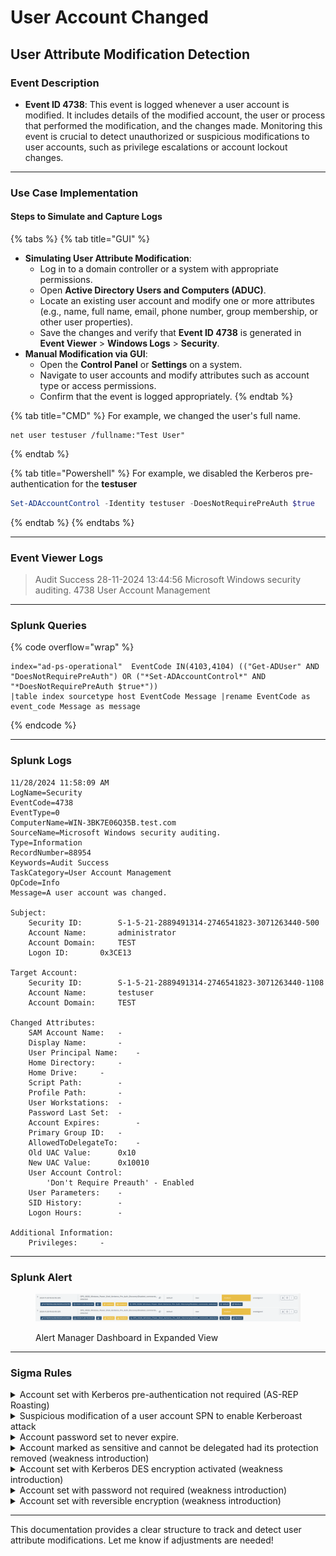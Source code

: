 # User Account Changed

## User Attribute Modification Detection

### Event Description

* **Event ID 4738**: This event is logged whenever a user account is modified. It includes details of the modified account, the user or process that performed the modification, and the changes made. Monitoring this event is crucial to detect unauthorized or suspicious modifications to user accounts, such as privilege escalations or account lockout changes.

***

### Use Case Implementation

#### Steps to Simulate and Capture Logs

{% tabs %}
{% tab title="GUI" %}
* **Simulating User Attribute Modification**:
  * Log in to a domain controller or a system with appropriate permissions.
  * Open **Active Directory Users and Computers (ADUC)**.
  * Locate an existing user account and modify one or more attributes (e.g., name, full name, email, phone number, group membership, or other user properties).
  * Save the changes and verify that **Event ID 4738** is generated in **Event Viewer** > **Windows Logs** > **Security**.
* **Manual Modification via GUI**:
  * Open the **Control Panel** or **Settings** on a system.
  * Navigate to user accounts and modify attributes such as account type or access permissions.
  * Confirm that the event is logged appropriately.
{% endtab %}

{% tab title="CMD" %}
For example, we changed the user's full name.

```batch
net user testuser /fullname:"Test User"
```
{% endtab %}

{% tab title="Powershell" %}
For example, we disabled the Kerberos pre-authentication for the **testuser**

```powershell
Set-ADAccountControl -Identity testuser -DoesNotRequirePreAuth $true
```
{% endtab %}
{% endtabs %}

***

### Event Viewer Logs

> Audit Success 28-11-2024 13:44:56 Microsoft Windows security auditing. 4738 User Account Management

***

### Splunk Queries

{% code overflow="wrap" %}
```splunk-spl
index="ad-ps-operational"  EventCode IN(4103,4104) (("Get-ADUser" AND "DoesNotRequirePreAuth") OR ("*Set-ADAccountControl*" AND "*DoesNotRequirePreAuth $true*"))
|table index sourcetype host EventCode Message |rename EventCode as event_code Message as message
```
{% endcode %}

***

### Splunk Logs

```
11/28/2024 11:58:09 AM
LogName=Security
EventCode=4738
EventType=0
ComputerName=WIN-3BK7E06Q35B.test.com
SourceName=Microsoft Windows security auditing.
Type=Information
RecordNumber=88954
Keywords=Audit Success
TaskCategory=User Account Management
OpCode=Info
Message=A user account was changed.

Subject:
	Security ID:		S-1-5-21-2889491314-2746541823-3071263440-500
	Account Name:		administrator
	Account Domain:		TEST
	Logon ID:		0x3CE13

Target Account:
	Security ID:		S-1-5-21-2889491314-2746541823-3071263440-1108
	Account Name:		testuser
	Account Domain:		TEST

Changed Attributes:
	SAM Account Name:	-
	Display Name:		-
	User Principal Name:	-
	Home Directory:		-
	Home Drive:		-
	Script Path:		-
	Profile Path:		-
	User Workstations:	-
	Password Last Set:	-
	Account Expires:		-
	Primary Group ID:	-
	AllowedToDelegateTo:	-
	Old UAC Value:		0x10
	New UAC Value:		0x10010
	User Account Control:	
		'Don't Require Preauth' - Enabled
	User Parameters:	-
	SID History:		-
	Logon Hours:		-

Additional Information:
	Privileges:		-
```

***

### Splunk Alert

<figure><img src="../../.gitbook/assets/image.png" alt=""><figcaption><p>Alert Manager Dashboard in Expanded View</p></figcaption></figure>

***

### Sigma Rules

<details>

<summary>Account set with Kerberos pre-authentication not required (AS-REP Roasting)</summary>

```yaml
title: Account set with Kerberos pre-authentication not required (AS-REP Roasting)
description: Detects scenarios where an attacker set an account with Kerberos pre-authentication not required to perform offline brutforce. Account with this status can be checked with the following command > "Get-ADUser -Filter 'useraccountcontrol -band 4194304' -Properties useraccountcontrol".
references:
- https://github.com/mdecrevoisier/EVTX-to-MITRE-Attack/tree/master/TA0003-Persistence/T1098.xxx-Account%20manipulation
- https://social.technet.microsoft.com/wiki/contents/articles/23559.kerberos-pre-authentication-why-it-should-not-be-disabled.aspx
- https://docs.microsoft.com/en-us/services-hub/health/remediation-steps-ad/remove-the-highly-insecure-des-encryption-from-user-accounts
tags:
- attack.persistence
- attack.t1098
author: mdecrevoisier
status: experimental
logsource:
  product: windows
  service: security
detection:
  selection:
    EventID: 4738
    UserAccountControl: '%%2096' # Do not require Kerberos preauthentication - TRUE
  condition: selection
falsepositives:
- None
level: high
```

{% code overflow="wrap" %}
```splunk-spl
source=WinEventLog:Security AND (EventID="4738" AND UserAccountControl="%%2096")
```
{% endcode %}

</details>

<details>

<summary>Suspicious modification of a user account SPN to enable Kerberoast attack</summary>

```yaml
title: Suspicious modification of a user account SPN to enable Kerberoast attack
description: Detects scenarios where an attacker update the Service Principal Name (SPN) of a user account in order to enable Kerberoast attack and crack its password.
requirements: auditing SACL ("Write all properties") must be placed on the OU to monitor using the Active Directory console (https://www.manageengine.com/products/active-directory-audit/active-directory-auditing-configuration-guide-configure-object-level-auditing-manually.html).
references:
- https://github.com/mdecrevoisier/EVTX-to-MITRE-Attack/tree/master/TA0003-Persistence/T1098.xxx-Account%20manipulation
- https://docs.microsoft.com/en-us/windows/security/threat-protection/auditing/event-5136
- https://github.com/S1ckB0y1337/Active-Directory-Exploitation-Cheat-Sheet#force-set-spn
- https://docs.microsoft.com/en-us/troubleshoot/windows-server/windows-security/use-audit-active-directory-objects-track-events
tags:
- attack.persistence
- attack.t1098
author: mdecrevoisier
status: experimental
logsource:
  product: windows
  service: security
detection:
  selection:
    EventID: 5136 # ID 4738 doesn't report any changes about SPN changes
    AttributeLDAPDisplayName: servicePrincipalName
    ObjectClass: user
    OperationType: '%%14674' # Value is added
  filter:
    AttributeValue: '-'
  condition: selection and not filter
falsepositives:
- Rare administrator modifications on user objects
level: high
```

{% code overflow="wrap" %}
```splunk-spl
source=WinEventLog:Security AND (EventID="5136" AND AttributeLDAPDisplayName="servicePrincipalName" AND ObjectClass="user" AND OperationType="%%14674") AND  NOT (AttributeValue="-")
```
{% endcode %}

</details>

<details>

<summary>Account password set to never expire.</summary>

```yaml
title: Account password set to never expire.
description: Detects scenarios where an account password is set to never expire.
references:
- https://github.com/mdecrevoisier/EVTX-to-MITRE-Attack/tree/master/TA0003-Persistence/T1098.xxx-Account%20manipulation
tags:
- attack.persistence
- attack.t1098
author: mdecrevoisier
status: experimental
logsource:
  product: windows
  service: security
detection:
  selection:
    EventID: 4738
    UserAccountControl: '%%2089' # Account never expires - TRUE
  condition: selection
falsepositives:
- IAM solution, User Management solutions
level: medium
```

{% code overflow="wrap" %}
```splunk-spl
source=WinEventLog:Security AND (EventID="4738" AND UserAccountControl="%%2089")
```
{% endcode %}

</details>

<details>

<summary>Account marked as sensitive and cannot be delegated had its protection removed (weakness introduction)</summary>

```yaml
title: Account marked as sensitive and cannot be delegated had its protection removed (weakness introduction)
description: Detects scenarios where an attacker removes security protection from a sensitive account to escalate privileges
references:
- https://github.com/mdecrevoisier/EVTX-to-MITRE-Attack/tree/master/TA0003-Persistence/T1098.xxx-Account%20manipulation
- https://www.sans.org/blog/protecting-privileged-domain-accounts-safeguarding-access-tokens/
- https://www.cyberark.com/resources/threat-research-blog/weakness-within-kerberos-delegation
- https://book.hacktricks.xyz/windows/stealing-credentials/credentials-protections#protected-users
tags:
- attack.persistence
- attack.t1098
author: mdecrevoisier
status: experimental
logsource:
  product: windows
  service: security
detection:
  selection:
    EventID: 4738
    UserAccountControl: '%%2062' # Account is sensitive and cannot be delegated - FALSE
  condition: selection
falsepositives:
- none
level: high
```

{% code overflow="wrap" %}
```splunk-spl
source=WinEventLog:Security AND (EventID="4738" AND UserAccountControl="%%2062")
```
{% endcode %}

</details>

<details>

<summary>Account set with Kerberos DES encryption activated (weakness introduction)</summary>

```yaml
title: Account set with Kerberos DES encryption activated (weakness introduction)
description: Detects scenarios where an attacker set an account with DES Kerberos encryption to perform ticket brutforce.
references:
- https://github.com/mdecrevoisier/EVTX-to-MITRE-Attack/tree/master/TA0003-Persistence/T1098.xxx-Account%20manipulation
- https://docs.microsoft.com/en-us/services-hub/health/remediation-steps-ad/remove-the-highly-insecure-des-encryption-from-user-accounts
tags:
- attack.persistence
- attack.t1098
author: mdecrevoisier
status: experimental
logsource:
  product: windows
  service: security
detection:
  selection:
    EventID: 4738
    UserAccountControl: '%%2095' # Use only Kerberos DES encryption types - TRUE
  condition: selection
falsepositives:
- None
level: high
```

{% code overflow="wrap" %}
```splunk-spl
source=WinEventLog:Security AND (EventID="4738" AND UserAccountControl="%%2095")
```
{% endcode %}

</details>

<details>

<summary>Account set with password not required (weakness introduction)</summary>

```yaml
title: Account set with password not required (weakness introduction)
description: Detects scenarios where an attacker set an account with password not required to perform privilege escalation attack.
references:
- https://github.com/mdecrevoisier/EVTX-to-MITRE-Attack/tree/master/TA0003-Persistence/T1098.xxx-Account%20manipulation
- https://github.com/Azure/Azure-Sentinel/blob/master/Detections/SecurityEvent/password_never_expires.yaml
tags:
- attack.persistence
- attack.t1098
author: mdecrevoisier
status: experimental
logsource:
  product: windows
  service: security
detection:
  selection:
    EventID: 4738
    UserAccountControl: '%%2082' # User account with password set to not require - TRUE
  condition: selection
falsepositives:
- IAM solutions generating accounts
level: medium
```

{% code overflow="wrap" %}
```splunk-spl
source=WinEventLog:Security AND (EventID="4738" AND UserAccountControl="%%2082")
```
{% endcode %}

</details>

<details>

<summary>Account set with reversible encryption (weakness introduction)</summary>

```yaml
title: Account set with reversible encryption (weakness introduction)
description: Detects scenarios where an attacker set an account with reversible encryption to facilitate brutforce or cracking operations.
references:
- https://github.com/mdecrevoisier/EVTX-to-MITRE-Attack/tree/master/TA0003-Persistence/T1098.xxx-Account%20manipulation
- https://www.blackhillsinfosec.com/how-i-cracked-a-128-bit-password/
tags:
- attack.persistence
- attack.t1098
author: mdecrevoisier
status: experimental
logsource:
  product: windows
  service: security
detection:
  selection:
    EventID: 4738
    UserAccountControl: '%%2091' # Store password using reversible encryption - True
  condition: selection
falsepositives:
- None
level: high
```

{% code overflow="wrap" %}
```splunk-spl
source=WinEventLog:Security AND (EventID="4738" AND UserAccountControl="%%2091")
```
{% endcode %}

</details>

***

This documentation provides a clear structure to track and detect user attribute modifications. Let me know if adjustments are needed!
